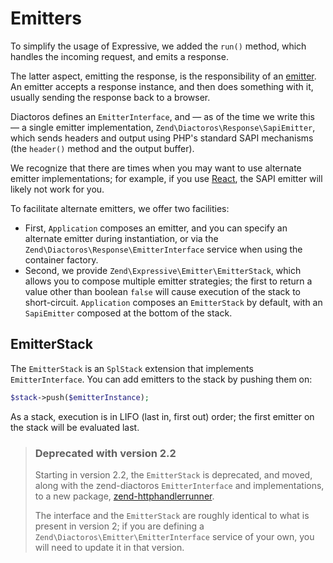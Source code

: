 # Emitters

To simplify the usage of Expressive, we added the `run()` method, which handles
the incoming request, and emits a response.

The latter aspect, emitting the response, is the responsibility of an
[emitter](https://docs.zendframework.com/zend-diactoros/emitting-responses/).
An emitter accepts a response instance, and then does something with it, usually
sending the response back to a browser.

Diactoros defines an `EmitterInterface`, and — as of the time we write this — a
single emitter implementation, `Zend\Diactoros\Response\SapiEmitter`, which
sends headers and output using PHP's standard SAPI mechanisms (the `header()`
method and the output buffer).

We recognize that there are times when you may want to use alternate emitter
implementations; for example, if you use [React](http://reactphp.org), the SAPI
emitter will likely not work for you.

To facilitate alternate emitters, we offer two facilities:

- First, `Application` composes an emitter, and you can specify an alternate
  emitter during instantiation, or via the `Zend\Diactoros\Response\EmitterInterface`
  service when using the container factory.
- Second, we provide `Zend\Expressive\Emitter\EmitterStack`, which allows you to
  compose multiple emitter strategies; the first to return a value other than
  boolean `false` will cause execution of the stack to short-circuit.
  `Application` composes an `EmitterStack` by default, with an `SapiEmitter`
  composed at the bottom of the stack.

## EmitterStack

The `EmitterStack` is an `SplStack` extension that implements
`EmitterInterface`. You can add emitters to the stack by pushing them on:

```php
$stack->push($emitterInstance);
```

As a stack, execution is in LIFO (last in, first out) order; the first emitter
on the stack will be evaluated last.

> ### Deprecated with version 2.2
>
> Starting in version 2.2, the `EmitterStack` is deprecated, and moved, along with the
> zend-diactoros `EmitterInterface` and implementations, to a new package,
> [zend-httphandlerrunner](https://docs.zendframework.com/zend-httphandlerrunner).
>
> The interface and the `EmitterStack` are roughly identical to what is present in
> version 2; if you are defining a `Zend\Diactoros\Emitter\EmitterInterface`
> service of your own, you will need to update it in that version.

